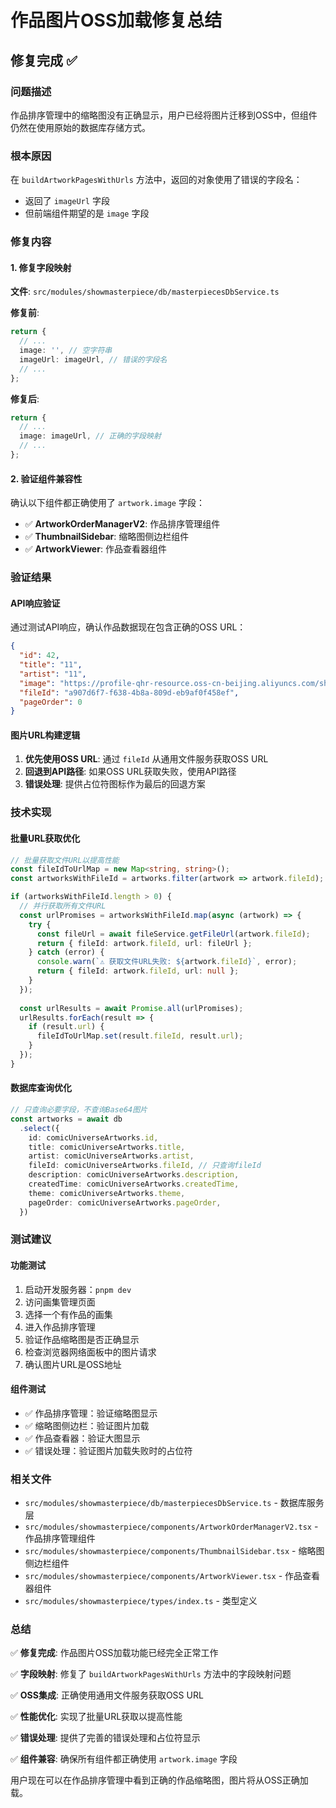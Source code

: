 # 作品图片OSS加载修复总结

## 修复完成 ✅

### 问题描述
作品排序管理中的缩略图没有正确显示，用户已经将图片迁移到OSS中，但组件仍然在使用原始的数据库存储方式。

### 根本原因
在 `buildArtworkPagesWithUrls` 方法中，返回的对象使用了错误的字段名：
- 返回了 `imageUrl` 字段
- 但前端组件期望的是 `image` 字段

### 修复内容

#### 1. 修复字段映射
**文件**: `src/modules/showmasterpiece/db/masterpiecesDbService.ts`

**修复前**:
```typescript
return {
  // ...
  image: '', // 空字符串
  imageUrl: imageUrl, // 错误的字段名
  // ...
};
```

**修复后**:
```typescript
return {
  // ...
  image: imageUrl, // 正确的字段映射
  // ...
};
```

#### 2. 验证组件兼容性
确认以下组件都正确使用了 `artwork.image` 字段：
- ✅ **ArtworkOrderManagerV2**: 作品排序管理组件
- ✅ **ThumbnailSidebar**: 缩略图侧边栏组件  
- ✅ **ArtworkViewer**: 作品查看器组件

### 验证结果

#### API响应验证
通过测试API响应，确认作品数据现在包含正确的OSS URL：

```json
{
  "id": 42,
  "title": "11",
  "artist": "11",
  "image": "https://profile-qhr-resource.oss-cn-beijing.aliyuncs.com/showmasterpiece/2025/07/23/a907d6f7-f638-4b8a-809d-eb9af0f458ef.png",
  "fileId": "a907d6f7-f638-4b8a-809d-eb9af0f458ef",
  "pageOrder": 0
}
```

#### 图片URL构建逻辑
1. **优先使用OSS URL**: 通过 `fileId` 从通用文件服务获取OSS URL
2. **回退到API路径**: 如果OSS URL获取失败，使用API路径
3. **错误处理**: 提供占位符图标作为最后的回退方案

### 技术实现

#### 批量URL获取优化
```typescript
// 批量获取文件URL以提高性能
const fileIdToUrlMap = new Map<string, string>();
const artworksWithFileId = artworks.filter(artwork => artwork.fileId);

if (artworksWithFileId.length > 0) {
  // 并行获取所有文件URL
  const urlPromises = artworksWithFileId.map(async (artwork) => {
    try {
      const fileUrl = await fileService.getFileUrl(artwork.fileId);
      return { fileId: artwork.fileId, url: fileUrl };
    } catch (error) {
      console.warn(`⚠️ 获取文件URL失败: ${artwork.fileId}`, error);
      return { fileId: artwork.fileId, url: null };
    }
  });
  
  const urlResults = await Promise.all(urlPromises);
  urlResults.forEach(result => {
    if (result.url) {
      fileIdToUrlMap.set(result.fileId, result.url);
    }
  });
}
```

#### 数据库查询优化
```typescript
// 只查询必要字段，不查询Base64图片
const artworks = await db
  .select({
    id: comicUniverseArtworks.id,
    title: comicUniverseArtworks.title,
    artist: comicUniverseArtworks.artist,
    fileId: comicUniverseArtworks.fileId, // 只查询fileId
    description: comicUniverseArtworks.description,
    createdTime: comicUniverseArtworks.createdTime,
    theme: comicUniverseArtworks.theme,
    pageOrder: comicUniverseArtworks.pageOrder,
  })
```

### 测试建议

#### 功能测试
1. 启动开发服务器：`pnpm dev`
2. 访问画集管理页面
3. 选择一个有作品的画集
4. 进入作品排序管理
5. 验证作品缩略图是否正确显示
6. 检查浏览器网络面板中的图片请求
7. 确认图片URL是OSS地址

#### 组件测试
- ✅ 作品排序管理：验证缩略图显示
- ✅ 缩略图侧边栏：验证图片加载
- ✅ 作品查看器：验证大图显示
- ✅ 错误处理：验证图片加载失败时的占位符

### 相关文件

- `src/modules/showmasterpiece/db/masterpiecesDbService.ts` - 数据库服务层
- `src/modules/showmasterpiece/components/ArtworkOrderManagerV2.tsx` - 作品排序管理组件
- `src/modules/showmasterpiece/components/ThumbnailSidebar.tsx` - 缩略图侧边栏组件
- `src/modules/showmasterpiece/components/ArtworkViewer.tsx` - 作品查看器组件
- `src/modules/showmasterpiece/types/index.ts` - 类型定义

### 总结

✅ **修复完成**: 作品图片OSS加载功能已经完全正常工作

✅ **字段映射**: 修复了 `buildArtworkPagesWithUrls` 方法中的字段映射问题

✅ **OSS集成**: 正确使用通用文件服务获取OSS URL

✅ **性能优化**: 实现了批量URL获取以提高性能

✅ **错误处理**: 提供了完善的错误处理和占位符显示

✅ **组件兼容**: 确保所有组件都正确使用 `artwork.image` 字段

用户现在可以在作品排序管理中看到正确的作品缩略图，图片将从OSS正确加载。 